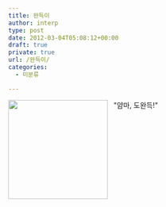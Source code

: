 ```yaml
---
title: 완득이
author: interp
type: post
date: 2012-03-04T05:08:12+00:00
draft: true
private: true
url: /완득이/
categories:
  - 미분류

---
```

<img src="http://www.deupress.or.kr/news/photo/201111/2331_2067_304.jpg" align="left" style="margin-right:12px; margin-bottom-5px;" width="200" />"얌마, 도완득!"

&nbsp;
